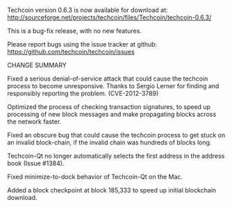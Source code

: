Techcoin version 0.6.3 is now available for download at:
  http://sourceforge.net/projects/techcoin/files/Techcoin/techcoin-0.6.3/

This is a bug-fix release, with no new features.

Please report bugs using the issue tracker at github:
  https://github.com/techcoin/techcoin/issues

CHANGE SUMMARY

Fixed a serious denial-of-service attack that could cause the
techcoin process to become unresponsive. Thanks to Sergio Lerner
for finding and responsibly reporting the problem. (CVE-2012-3789)

Optimized the process of checking transaction signatures, to
speed up processing of new block messages and make propagating
blocks across the network faster.

Fixed an obscure bug that could cause the techcoin process to get
stuck on an invalid block-chain, if the invalid chain was
hundreds of blocks long.

Techcoin-Qt no longer automatically selects the first address
in the address book (Issue #1384).

Fixed minimize-to-dock behavior of Techcoin-Qt on the Mac.

Added a block checkpoint at block 185,333 to speed up initial
blockchain download.
